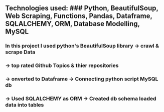 ## Technologies used: ### Python, BeautifulSoup, Web Scraping, Functions, Pandas, Dataframe, SQLALCHEMY, ORM, Database Modelling, MySQL

### In this project I used python's BeautifulSoup library  -> crawl & scrape Data 

### -> top rated Github Topics & thier repositories 

### -> onverted to Dataframe   -> Connecting python script MySQL db 

### -> Used SQLALCHEMY as ORM  -> Created db schema loaded data into tables


